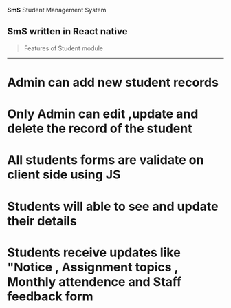 **SmS**
Student Management System 


SmS written in React native
---------------------------


>Features of Student module
--------------------------
# Admin can add new student records 
# Only Admin can edit ,update and delete the record of the student 
# All students forms are validate on client side using JS
# Students will able to see and update their details 
# Students receive updates like "Notice , Assignment topics , Monthly attendence and Staff feedback form

